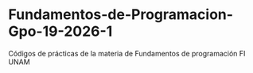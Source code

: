 # Fundamentos-de-Programacion-Gpo-19-2026-1
Códigos de prácticas de la materia de Fundamentos de programación FI UNAM

